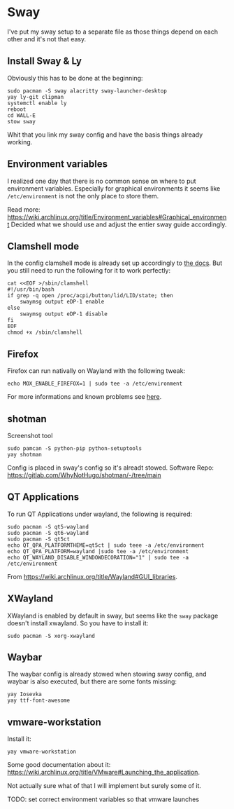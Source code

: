 # Sway
I've put my sway setup to a separate file as those things depend on each other and it's not that easy.

## Install Sway & Ly 
Obviously this has to be done at the beginning:

```
sudo pacman -S sway alacritty sway-launcher-desktop
yay ly-git clipman
systemctl enable ly
reboot
cd WALL-E
stow sway
```

Whit that you link my sway config and have the basis things already working.

## Environment variables
I realized one day that there is no common sense on where to put environment variables. Especially for graphical environments it seems like `/etc/environment` is not the only place to store them.

Read more: https://wiki.archlinux.org/title/Environment_variables#Graphical_environment
Decided what we should use and adjust the entier sway guide accordingly.


## Clamshell mode
In the config clamshell mode is already set up accordingly to [the docs](https://github.com/swaywm/sway/wiki#clamshell-mode). But you still need to run the following for it to work perfectly:


```
cat <<EOF >/sbin/clamshell
#!/usr/bin/bash
if grep -q open /proc/acpi/button/lid/LID/state; then
    swaymsg output eDP-1 enable
else
    swaymsg output eDP-1 disable
fi
EOF
chmod +x /sbin/clamshell
```

## Firefox
Firefox can run nativally on Wayland with the following tweak:

```
echo MOX_ENABLE_FIREFOX=1 | sudo tee -a /etc/environment
```

For more informations and known problems see [here](https://wiki.archlinux.org/title/Firefox#Firefox_startup_takes_very_long).

## shotman
Screenshot tool

```
sudo pamcan -S python-pip python-setuptools
yay shotman
```

Config is placed in sway's config so it's alreadt stowed. 
Software Repo: https://gitlab.com/WhyNotHugo/shotman/-/tree/main

## QT Applications
To run QT Applications under wayland, the following is required:

```
sudo pacman -S qt5-wayland 
sudo pacman -S qt6-wayland
sudo pacman -S qt5ct
echo QT_QPA_PLATFORMTHEME=qt5ct | sudo teee -a /etc/environment
echo QT_QPA_PLATFORM=wayland |sudo tee -a /etc/environment
echo QT_WAYLAND_DISABLE_WINDOWDECORATION="1" | sudo tee -a /etc/environment
```
From https://wiki.archlinux.org/title/Wayland#GUI_libraries.

## XWayland
XWayland is enabled by default in sway, but seems like the `sway` package doesn't install xwayland. So you have to install it:

```
sudo pacman -S xorg-xwayland
```

## Waybar
The waybar config is already stowed when stowing sway config, and waybar is also executed, but there are some fonts missing:

```
yay Iosevka
yay ttf-font-awesome
```

## vmware-workstation
Install it:

```
yay vmware-workstation
```

Some good documentation about it: https://wiki.archlinux.org/title/VMware#Launching_the_application.

Not actually sure what of that I will implement but surely some of it.

TODO: set correct environment variables so that vmware launches
